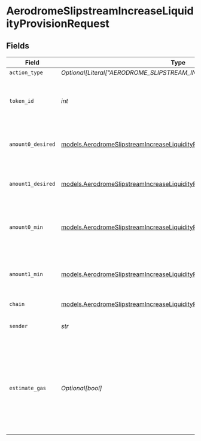 # AerodromeSlipstreamIncreaseLiquidityProvisionRequest


## Fields

| Field                                                                                                                                                        | Type                                                                                                                                                         | Required                                                                                                                                                     | Description                                                                                                                                                  | Example                                                                                                                                                      |
| ------------------------------------------------------------------------------------------------------------------------------------------------------------ | ------------------------------------------------------------------------------------------------------------------------------------------------------------ | ------------------------------------------------------------------------------------------------------------------------------------------------------------ | ------------------------------------------------------------------------------------------------------------------------------------------------------------ | ------------------------------------------------------------------------------------------------------------------------------------------------------------ |
| `action_type`                                                                                                                                                | *Optional[Literal["AERODROME_SLIPSTREAM_INCREASE_LIQUIDITY_PROVISION"]]*                                                                                     | :heavy_minus_sign:                                                                                                                                           | N/A                                                                                                                                                          |                                                                                                                                                              |
| `token_id`                                                                                                                                                   | *int*                                                                                                                                                        | :heavy_check_mark:                                                                                                                                           | Token ID of the NFT representing the liquidity provisioned position.                                                                                         |                                                                                                                                                              |
| `amount0_desired`                                                                                                                                            | [models.AerodromeSlipstreamIncreaseLiquidityProvisionRequestAmount0Desired](../models/aerodromeslipstreamincreaseliquidityprovisionrequestamount0desired.md) | :heavy_check_mark:                                                                                                                                           | The desired amount of the first token to deposit                                                                                                             | 1.5                                                                                                                                                          |
| `amount1_desired`                                                                                                                                            | [models.AerodromeSlipstreamIncreaseLiquidityProvisionRequestAmount1Desired](../models/aerodromeslipstreamincreaseliquidityprovisionrequestamount1desired.md) | :heavy_check_mark:                                                                                                                                           | The desired amount of the second token to deposit                                                                                                            | 1.7                                                                                                                                                          |
| `amount0_min`                                                                                                                                                | [models.AerodromeSlipstreamIncreaseLiquidityProvisionRequestAmount0Min](../models/aerodromeslipstreamincreaseliquidityprovisionrequestamount0min.md)         | :heavy_check_mark:                                                                                                                                           | The minimum amount of the first token to deposit                                                                                                             | 1.4                                                                                                                                                          |
| `amount1_min`                                                                                                                                                | [models.AerodromeSlipstreamIncreaseLiquidityProvisionRequestAmount1Min](../models/aerodromeslipstreamincreaseliquidityprovisionrequestamount1min.md)         | :heavy_check_mark:                                                                                                                                           | The minimum amount of the second token to deposit                                                                                                            | 1.6                                                                                                                                                          |
| `chain`                                                                                                                                                      | [models.AerodromeSlipstreamIncreaseLiquidityProvisionRequestChain](../models/aerodromeslipstreamincreaseliquidityprovisionrequestchain.md)                   | :heavy_check_mark:                                                                                                                                           | N/A                                                                                                                                                          |                                                                                                                                                              |
| `sender`                                                                                                                                                     | *str*                                                                                                                                                        | :heavy_check_mark:                                                                                                                                           | The address of the transaction sender.                                                                                                                       | 0x29F20a192328eF1aD35e1564aBFf4Be9C5ce5f7B                                                                                                                   |
| `estimate_gas`                                                                                                                                               | *Optional[bool]*                                                                                                                                             | :heavy_minus_sign:                                                                                                                                           | Determines whether to estimate gas costs for transactions, also verifying that the transaction can be successfully executed.                                 |                                                                                                                                                              |